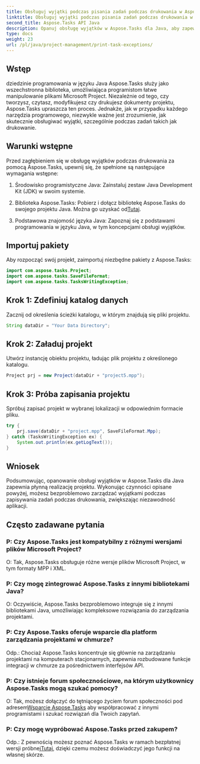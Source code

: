 ```yaml
---
title: Obsługuj wyjątki podczas pisania zadań podczas drukowania w Aspose.Tasks
linktitle: Obsługuj wyjątki podczas pisania zadań podczas drukowania w Aspose.Tasks
second_title: Aspose.Tasks API Java
description: Opanuj obsługę wyjątków w Aspose.Tasks dla Java, aby zapewnić bezproblemową realizację projektu. Dowiedz się, jak bezproblemowo obsługiwać wyjątki podczas zapisywania zadań podczas drukowania.
type: docs
weight: 23
url: /pl/java/project-management/print-task-exceptions/
---
```

## Wstęp
dziedzinie programowania w języku Java Aspose.Tasks służy jako wszechstronna biblioteka, umożliwiająca programistom łatwe manipulowanie plikami Microsoft Project. Niezależnie od tego, czy tworzysz, czytasz, modyfikujesz czy drukujesz dokumenty projektu, Aspose.Tasks upraszcza ten proces. Jednakże, jak w przypadku każdego narzędzia programowego, niezwykle ważne jest zrozumienie, jak skutecznie obsługiwać wyjątki, szczególnie podczas zadań takich jak drukowanie.
## Warunki wstępne
Przed zagłębieniem się w obsługę wyjątków podczas drukowania za pomocą Aspose.Tasks, upewnij się, że spełnione są następujące wymagania wstępne:
1. Środowisko programistyczne Java: Zainstaluj zestaw Java Development Kit (JDK) w swoim systemie.
   
2.  Biblioteka Aspose.Tasks: Pobierz i dołącz bibliotekę Aspose.Tasks do swojego projektu Java. Można go uzyskać od[Tutaj](https://releases.aspose.com/tasks/java/).
3. Podstawowa znajomość języka Java: Zapoznaj się z podstawami programowania w języku Java, w tym koncepcjami obsługi wyjątków.

## Importuj pakiety
Aby rozpocząć swój projekt, zaimportuj niezbędne pakiety z Aspose.Tasks:
```java
import com.aspose.tasks.Project;
import com.aspose.tasks.SaveFileFormat;
import com.aspose.tasks.TasksWritingException;
```

## Krok 1: Zdefiniuj katalog danych
Zacznij od określenia ścieżki katalogu, w którym znajdują się pliki projektu.
```java
String dataDir = "Your Data Directory";
```
## Krok 2: Załaduj projekt
Utwórz instancję obiektu projektu, ładując plik projektu z określonego katalogu.
```java
Project prj = new Project(dataDir + "project5.mpp");
```
## Krok 3: Próba zapisania projektu
Spróbuj zapisać projekt w wybranej lokalizacji w odpowiednim formacie pliku.
```java
try {
    prj.save(dataDir + "project.mpp", SaveFileFormat.Mpp);
} catch (TasksWritingException ex) {
    System.out.println(ex.getLogText());
}
```

## Wniosek
Podsumowując, opanowanie obsługi wyjątków w Aspose.Tasks dla Java zapewnia płynną realizację projektu. Wykonując czynności opisane powyżej, możesz bezproblemowo zarządzać wyjątkami podczas zapisywania zadań podczas drukowania, zwiększając niezawodność aplikacji.
## Często zadawane pytania
### P: Czy Aspose.Tasks jest kompatybilny z różnymi wersjami plików Microsoft Project?
O: Tak, Aspose.Tasks obsługuje różne wersje plików Microsoft Project, w tym formaty MPP i XML.
### P: Czy mogę zintegrować Aspose.Tasks z innymi bibliotekami Java?
O: Oczywiście, Aspose.Tasks bezproblemowo integruje się z innymi bibliotekami Java, umożliwiając kompleksowe rozwiązania do zarządzania projektami.
### P: Czy Aspose.Tasks oferuje wsparcie dla platform zarządzania projektami w chmurze?
Odp.: Chociaż Aspose.Tasks koncentruje się głównie na zarządzaniu projektami na komputerach stacjonarnych, zapewnia rozbudowane funkcje integracji w chmurze za pośrednictwem interfejsów API.
### P: Czy istnieje forum społecznościowe, na którym użytkownicy Aspose.Tasks mogą szukać pomocy?
 O: Tak, możesz dołączyć do tętniącego życiem forum społeczności pod adresem[Wsparcie Aspose.Tasks](https://forum.aspose.com/c/tasks/15) aby współpracować z innymi programistami i szukać rozwiązań dla Twoich zapytań.
### P: Czy mogę wypróbować Aspose.Tasks przed zakupem?
 Odp.: Z pewnością możesz poznać Aspose.Tasks w ramach bezpłatnej wersji próbnej[Tutaj](https://releases.aspose.com/), dzięki czemu możesz doświadczyć jego funkcji na własnej skórze.